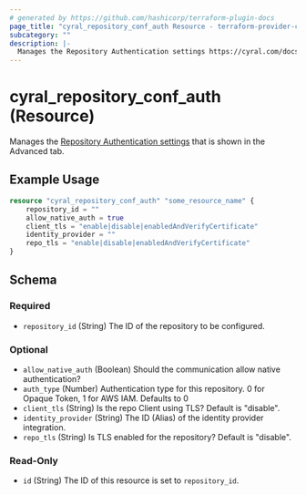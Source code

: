 ```yaml
---
# generated by https://github.com/hashicorp/terraform-plugin-docs
page_title: "cyral_repository_conf_auth Resource - terraform-provider-cyral"
subcategory: ""
description: |-
  Manages the Repository Authentication settings https://cyral.com/docs/manage-repositories/repo-advanced-settings/#authentication that is shown in the Advanced tab.
---
```


# cyral_repository_conf_auth (Resource)

Manages the [Repository Authentication settings](https://cyral.com/docs/manage-repositories/repo-advanced-settings/#authentication) that is shown in the Advanced tab.

## Example Usage

```terraform
resource "cyral_repository_conf_auth" "some_resource_name" {
    repository_id = ""
    allow_native_auth = true
    client_tls = "enable|disable|enabledAndVerifyCertificate"
    identity_provider = ""
    repo_tls = "enable|disable|enabledAndVerifyCertificate"
}
```

<!-- schema generated by tfplugindocs -->

## Schema

### Required

- `repository_id` (String) The ID of the repository to be configured.

### Optional

- `allow_native_auth` (Boolean) Should the communication allow native authentication?
- `auth_type` (Number) Authentication type for this repository. 0 for Opaque Token, 1 for AWS IAM. Defaults to 0
- `client_tls` (String) Is the repo Client using TLS? Default is "disable".
- `identity_provider` (String) The ID (Alias) of the identity provider integration.
- `repo_tls` (String) Is TLS enabled for the repository? Default is "disable".

### Read-Only

- `id` (String) The ID of this resource is set to `repository_id`.
